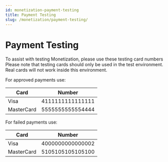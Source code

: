 ```yaml
---
id: monetization-payment-testing
title: Payment Testing
slug: /monetization/payment-testing/
---
```


# Payment Testing

To assist with testing Monetization, please use these testing card numbers Please note that testing cards should only be used in the test environment. Real cards will not work inside this environment.

For approved payments use:

| **Card**   | **Number**       |
|------------|------------------|
| Visa       | 4111111111111111 |
| MasterCard | 5555555555554444 |

For failed payments use:

| **Card**   | **Number**       |
|------------|------------------|
| Visa       | 4000000000000002 |
| MasterCard | 5105105105105100 |